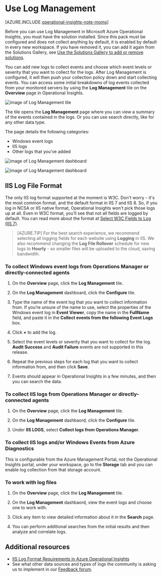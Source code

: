 <properties
   pageTitle="How to use Log Management"
   description="With Log Management in Microsoft Azure Operational Insights you can view log events collected from your monitored servers"
   services="operational-insights"
   documentationCenter=""
   authors="bandersmsft"
   manager="jwhit"
   editor=""/>

<tags
   ms.service="operational-insights"
   ms.devlang="na"
   ms.topic="article"
   ms.tgt_pltfrm="na"
   ms.workload="operational-insights"
   ms.date="05/07/2015"
   ms.author="banders"/>

# Use Log Management

[AZURE.INCLUDE [operational-insights-note-moms](../includes/operational-insights-note-moms.md)]

Before you can use Log Management in Microsoft Azure Operational Insights, you must have the solution installed. Since this pack must be configured and does not collect anything by default, it is enabled by default in every new workspace. If you have removed it, you can add it again from the Solutions Gallery, see [Use the Solutions Gallery to add or remove solutions](operational-insights-add-intelligence-pack.md).

You can add new logs to collect events and choose which event levels or severity that you want to collect for the logs.
After Log Management is configured, it will then push your collection policy down and start collecting events.
You can access some initial breakdowns of log events collected from your monitored servers by using the **Log Management** tile on the **Overview** page in Operational Insights.

![image of Log Management tile](./media/operational-insights-log-collection/overview-log-mgt.png)

The tile opens the **Log Management** page where you can view a summary of the events contained in the logs.
Or you can use search directly, like for any other data type.


The page details the following categories:

- Windows event logs
- IIS logs
- Other logs that you’ve added

![image of Log Management dashboard](./media/operational-insights-log-collection/gallery-logmgt-01.png)

![image of Log Management dashboard](./media/operational-insights-log-collection/gallery-logmgt-02.png)

## IIS Log File Format

The only IIS log format supported at the moment is W3C. Don't worry - it's the most common format, and the default format in IIS 7 and IIS 8. So, if you log in NCSA or IIS native format, Operational Insights won't pick those logs up at all. Even in W3C format, you’ll see that not all fields are logged by default. You can read more about the format at [Select W3C Fields to Log (IIS 7)](https://technet.microsoft.com/library/cc754702(v=WS.10).aspx).


> [AZURE.TIP] For the best search experience, we recommend selecting all logging fields for each website using **Logging** in IIS. We also recommend changing the **Log File Rollover** schedule for new logs to **Hourly** - so smaller files will be uploaded to the cloud, saving bandwidth.


### To collect Windows event logs from Operations Manager or directly-connected agents

1. On the **Overview** page, click the **Log Management** tile.

2. On the **Log Management** dashboard, click the **Configure** tile.

3. Type the name of the event log that you want to collect information from. If you’re unsure of the name to use, select the properties of the Windows event log in **Event Viewer**, copy the name in the **FullName** field, and paste it in the **Collect events from the following Event Logs** box.

4. Click **+** to add the log.

5. Select the event levels or severity that you want to collect for the log. **Audit Success** and **Audit Failure** events are not supported in this release.

6. Repeat the previous steps for each log that you want to collect information from, and then click **Save**.

7. Events should appear in Operational Insights in a few minutes, and then you can search the data.



### To collect IIS logs from Operations Manager or directly-connected agents

1. On the **Overview** page, click the **Log Management** tile.

2. On the **Log Management** dashbaord, click the **Configure** tile.

3. Under **IIS LOGS**, select **Collect logs from Operations Manager**.


### To collect IIS logs and/or Windows Events from Azure Diagnostics
This is configurable from the Azure Management Portal, not the Operational Insights portal, under your workspace, go to the **Storage** tab and you can enable log collection from that storage account.


### To work with log files

1. On the **Overview** page, click the **Log Management** tile.

2. On the **Log Management** dashbaord, view the event logs and choose one to work with.

3. Click any item to view detailed information about it in the **Search** page.

4. You can perform additional searches from the initial results and then analyze and correlate logs.


## Additional resources
- [IIS Log Format Requirements in Azure Operational Insights](http://blogs.technet.com/b/momteam/archive/2014/09/19/iis-log-format-requirements-in-system-center-advisor.aspx)
- See what other data sources and types of logs the community is asking us to implement in our [Feedback forum](http://feedback.azure.com/forums/267889-azure-operational-insights/category/88086-log-management-and-log-collection-policy).
